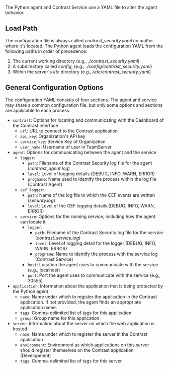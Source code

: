 <!-- 
title: "Python Agent Configuration"
description: "Configuring the Python Agent and Service"
tags: "installation python django flask pyramid agent service configuration"
-->

The Python agent and Contrast Service use a YAML file to alter the agent behavior. 

## Load Path

The configuration file is always called *contrast_security.yaml* no matter where it's located. The Python agent loads the configuration YAML from the following paths in order of precedence:

1. The current working directory (e.g., *./contrast_security.yaml*)
2. A subdirectory called *config*, (e.g., *./config/contrast_security.yaml*)
3. Within the server's *etc* directory (e.g., */etc/contrast_security.yaml*)

## General Configuration Options

The configuration YAML consists of four sections. The agent and service may share a common configuration file, but only some options and sections are applicable to each process.

* `contrast`: Options for locating and communicating with the Dashboard of the Contrast interface
  * `url`: URL to connect to the Contrast application
  * `api_key`: Organization's API key
  * `service_key`: Service Key of Organization
  * `user_name`: Username of user in TeamServer
* `agent`: Options for communicating between the agent and the service
  * `logger`:
    * `path`: Filename of the Contrast Security log file for the agent (*contrast_agent.log*)
    * `level`: Level of logging details (DEBUG, INFO, WARN, ERROR)
    * `progname`: Name used to identify the process within the log file (Contrast Agent)
  * `cef_logger`:
    * `path`: Name of the log file to which the CEF events are written (*security.log*)
    * `level`: Level of the CEF logging details (DEBUG, INFO, WARN, ERROR)
  * `service`: Options for the running service, including how the agent can locate it
    * `logger`:
      * `path`: Filename of the Contrast Security log file for the service (*contrast_service.log*)
      * `level`: Level of logging detail for the logger (DEBUG, INFO, WARN, ERROR) 
      * `progname`: Name to identify the process with the service log (Contrast Service)
    * `host`: Location the agent uses to communicate with the service (e.g., localhost)
    * `port`: Port the agent uses to communicate with the service (e.g., 30555)
* `application`: Information about the application that is being protected by the Python agent
  * `name`: Name under which to register the application in the Contrast application. If not provided, the agent finds an appropriate application name.
  * `tags`: Comma-delimited list of tags for this application
  * `group`: Group name for this application
* `server`: Information about the server on which the web application is hosted
  * `name`: Name under which to register the server in the Contrast application 
  * `environment`: Environment as which applications on this server should register themselves on the Contrast application (Development)
  * `tags`: Comma-delimited list of tags for this server


